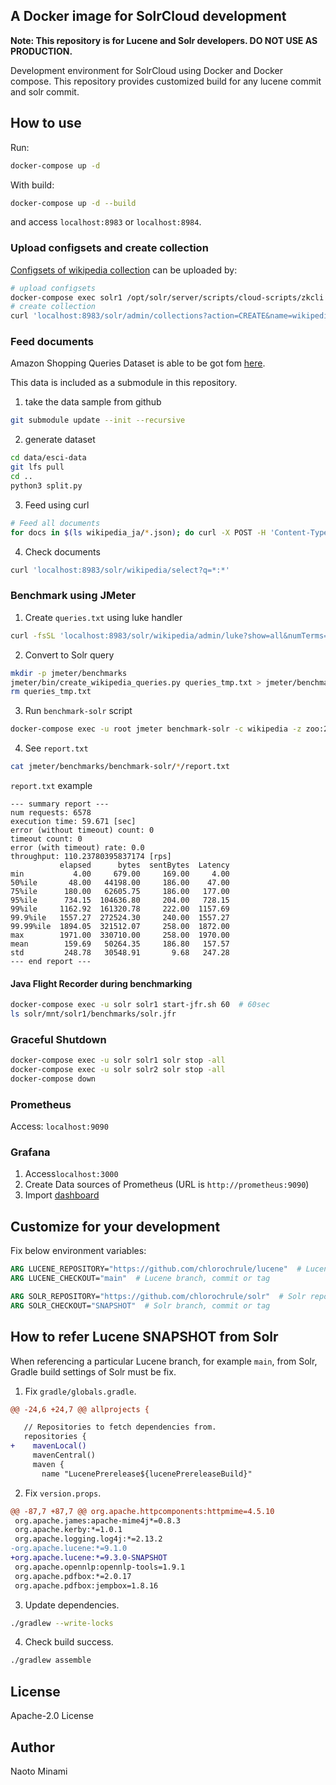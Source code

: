 ## A Docker image for SolrCloud development

**Note: This repository is for Lucene and Solr developers. DO NOT USE AS PRODUCTION.**

Development environment for SolrCloud using Docker and Docker compose.
This repository provides customized build for any lucene commit and solr commit.

## How to use

Run:

```bash
docker-compose up -d
```

With build:

```bash
docker-compose up -d --build
```

and access `localhost:8983` or `localhost:8984`.

### Upload configsets and create collection

[Configsets of wikipedia collection](https://github.com/chlorochrule/solrcloud-development-box/tree/main/solr/configsets/wikipedia)
can be uploaded by:

```bash
# upload configsets
docker-compose exec solr1 /opt/solr/server/scripts/cloud-scripts/zkcli.sh -zkhost zoo:2181 -cmd upconfig -confdir /opt/solr/configsets/wikipedia -confname wikipedia
# create collection
curl 'localhost:8983/solr/admin/collections?action=CREATE&name=wikipedia&numShards=2&replicationFactor=2&maxShardsPerNode=2&collection.configName=wikipedia'
```

### Feed documents

Amazon Shopping Queries Dataset is able to be got fom [here](https://github.com/amazon-science/esci-data).

This data is included as a submodule in this repository.

1. take the data sample from github

```bash
git submodule update --init --recursive
```

2. generate dataset
```bash
cd data/esci-data
git lfs pull
cd ..
python3 split.py
```



3. Feed using curl
```bash
# Feed all documents
for docs in $(ls wikipedia_ja/*.json); do curl -X POST -H 'Content-Type: application/json' --data-binary @$docs 'http://localhost:8983/solr/wikipedia/update?commit=true'; done
```

4. Check documents
```bash
curl 'localhost:8983/solr/wikipedia/select?q=*:*'
```

### Benchmark using JMeter

1. Create `queries.txt` using luke handler
```bash
curl -fsSL 'localhost:8983/solr/wikipedia/admin/luke?show=all&numTerms=10000&fl=text' | jq -r .fields.text.topTerms | grep '"' | sed -e 's/[" ,]//g' > queries_tmp.txt
```

2. Convert to Solr query
```bash
mkdir -p jmeter/benchmarks
jmeter/bin/create_wikipedia_queries.py queries_tmp.txt > jmeter/benchmarks/queries.txt
rm queries_tmp.txt
```

3. Run `benchmark-solr` script
```bash
docker-compose exec -u root jmeter benchmark-solr -c wikipedia -z zoo:2181 -q /var/jmeter/benchmarks/queries.txt -t 233 -d 60 --extract-expression '$.response.numFound' --extract-expression '$.responseHeader.QTime' --clean
```

4. See `report.txt`
```bash
cat jmeter/benchmarks/benchmark-solr/*/report.txt
```
`report.txt` example
```
--- summary report ---
num requests: 6578
execution time: 59.671 [sec]
error (without timeout) count: 0
timeout count: 0
error (with timeout) rate: 0.0
throughput: 110.23780395837174 [rps]
           elapsed      bytes  sentBytes  Latency
min           4.00     679.00     169.00     4.00
50%ile       48.00   44198.00     186.00    47.00
75%ile      180.00   62605.75     186.00   177.00
95%ile      734.15  104636.80     204.00   728.15
99%ile     1162.92  161320.78     222.00  1157.69
99.9%ile   1557.27  272524.30     240.00  1557.27
99.99%ile  1894.05  321512.07     258.00  1872.00
max        1971.00  330710.00     258.00  1970.00
mean        159.69   50264.35     186.80   157.57
std         248.78   30548.91       9.68   247.28
--- end report ---
```

#### Java Flight Recorder during benchmarking
```bash
docker-compose exec -u solr solr1 start-jfr.sh 60  # 60sec
ls solr/mnt/solr1/benchmarks/solr.jfr
```

### Graceful Shutdown
```bash
docker-compose exec -u solr solr1 solr stop -all
docker-compose exec -u solr solr2 solr stop -all
docker-compose down
```

### Prometheus

Access: `localhost:9090`

### Grafana

1. Access`localhost:3000`
2. Create Data sources of Prometheus (URL is `http://prometheus:9090`)
3. Import [dashboard](https://github.com/apache/solr/blob/main/solr/prometheus-exporter/conf/grafana-solr-dashboard.json)

## Customize for your development

Fix below environment variables:

```Dockerfile
ARG LUCENE_REPOSITORY="https://github.com/chlorochrule/lucene"  # Lucene repository you want to build
ARG LUCENE_CHECKOUT="main"  # Lucene branch, commit or tag

ARG SOLR_REPOSITORY="https://github.com/chlorochrule/solr"  # Solr repository you want to build
ARG SOLR_CHECKOUT="SNAPSHOT"  # Solr branch, commit or tag
```

## How to refer Lucene SNAPSHOT from Solr

When referencing a particular Lucene branch, for example `main`, from Solr, Gradle build settings of Solr must be fix.

1. Fix `gradle/globals.gradle`.

```diff
@@ -24,6 +24,7 @@ allprojects {

   // Repositories to fetch dependencies from.
   repositories {
+    mavenLocal()
     mavenCentral()
     maven {
       name "LucenePrerelease${lucenePrereleaseBuild}"
```

2. Fix `version.props`.

```diff
@@ -87,7 +87,7 @@ org.apache.httpcomponents:httpmime=4.5.10
 org.apache.james:apache-mime4j*=0.8.3
 org.apache.kerby:*=1.0.1
 org.apache.logging.log4j:*=2.13.2
-org.apache.lucene:*=9.1.0
+org.apache.lucene:*=9.3.0-SNAPSHOT
 org.apache.opennlp:opennlp-tools=1.9.1
 org.apache.pdfbox:*=2.0.17
 org.apache.pdfbox:jempbox=1.8.16
```

3. Update dependencies.

```bash
./gradlew --write-locks
```

4. Check build success.

```bash
./gradlew assemble
```

## License

Apache-2.0 License

## Author

Naoto Minami
